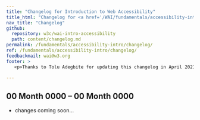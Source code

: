 ```yaml
---
title: "Changelog for Introduction to Web Accessibility"
title_html: "Changelog for <a href='/WAI/fundamentals/accessibility-intro/'>Introduction to Web Accessibility</a>"
nav_title: "Changelog"
github:
  repository: w3c/wai-intro-accessibility
  path: content/changelog.md
permalink: /fundamentals/accessibility-intro/changelog/
ref: /fundamentals/accessibility-intro/changelog/
feedbackmail: wai@w3.org
footer: >
   <p>Thanks to Tolu Adegbite for updating this changelog in April 2021.</p>

---
```


## 00 Month 0000 – 00 Month 0000

* changes coming soon…

